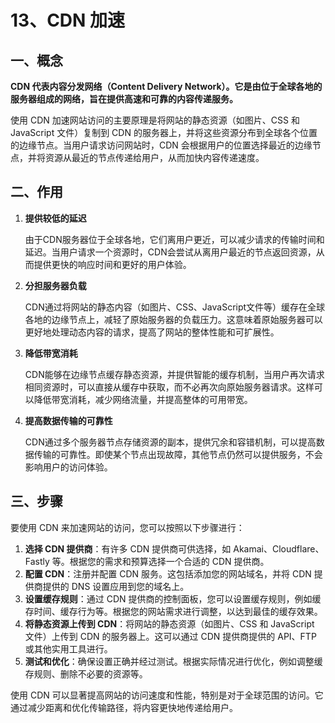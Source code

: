 # 13、CDN 加速

## 一、概念

**CDN 代表内容分发网络（Content Delivery Network）。它是由位于全球各地的服务器组成的网络，旨在提供高速和可靠的内容传递服务。**

使用 CDN 加速网站访问的主要原理是将网站的静态资源（如图片、CSS 和 JavaScript 文件）复制到 CDN 的服务器上，并将这些资源分布到全球各个位置的边缘节点。当用户请求访问网站时，CDN 会根据用户的位置选择最近的边缘节点，并将资源从最近的节点传递给用户，从而加快内容传递速度。

## 二、作用

1. **提供较低的延迟**

   由于CDN服务器位于全球各地，它们离用户更近，可以减少请求的传输时间和延迟。当用户请求一个资源时，CDN会尝试从离用户最近的节点返回资源，从而提供更快的响应时间和更好的用户体验。

2. **分担服务器负载**

   CDN通过将网站的静态内容（如图片、CSS、JavaScript文件等）缓存在全球各地的边缘节点上，减轻了原始服务器的负载压力。这意味着原始服务器可以更好地处理动态内容的请求，提高了网站的整体性能和可扩展性。

3. **降低带宽消耗**

   CDN能够在边缘节点缓存静态资源，并提供智能的缓存机制，当用户再次请求相同资源时，可以直接从缓存中获取，而不必再次向原始服务器请求。这样可以降低带宽消耗，减少网络流量，并提高整体的可用带宽。

4. **提高数据传输的可靠性**

   CDN通过多个服务器节点存储资源的副本，提供冗余和容错机制，可以提高数据传输的可靠性。即使某个节点出现故障，其他节点仍然可以提供服务，不会影响用户的访问体验。

## 三、步骤

要使用 CDN 来加速网站的访问，您可以按照以下步骤进行：

1. **选择 CDN 提供商**：有许多 CDN 提供商可供选择，如 Akamai、Cloudflare、Fastly 等。根据您的需求和预算选择一个合适的 CDN 提供商。
2. **配置 CDN**：注册并配置 CDN 服务。这包括添加您的网站域名，并将 CDN 提供商提供的 DNS 设置应用到您的域名上。
3. **设置缓存规则**：通过 CDN 提供商的控制面板，您可以设置缓存规则，例如缓存时间、缓存行为等。根据您的网站需求进行调整，以达到最佳的缓存效果。
4. **将静态资源上传到 CDN**：将网站的静态资源（如图片、CSS 和 JavaScript 文件）上传到 CDN 的服务器上。这可以通过 CDN 提供商提供的 API、FTP 或其他实用工具进行。
5. **测试和优化**：确保设置正确并经过测试。根据实际情况进行优化，例如调整缓存规则、删除不必要的资源等。

使用 CDN 可以显著提高网站的访问速度和性能，特别是对于全球范围的访问。它通过减少距离和优化传输路径，将内容更快地传递给用户。
